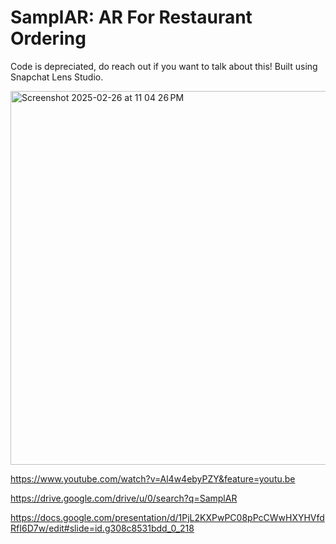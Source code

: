 # SamplAR: AR For Restaurant Ordering

Code is depreciated, do reach out if you want to talk about this! Built using Snapchat Lens Studio. 

<img width="598" alt="Screenshot 2025-02-26 at 11 04 26 PM" src="https://github.com/user-attachments/assets/eb04d72d-dbf5-4716-80b4-fba211962bd6" />

https://www.youtube.com/watch?v=Al4w4ebyPZY&feature=youtu.be

https://drive.google.com/drive/u/0/search?q=SamplAR

https://docs.google.com/presentation/d/1PjL2KXPwPC08pPcCWwHXYHVfdRfI6D7w/edit#slide=id.g308c8531bdd_0_218




